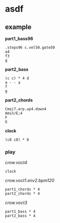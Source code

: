 # asdf

## example

**part1_bass96**
```
.steps96 c.vel50.gate50
a4
f3
g
```


**part2_bass**
```
(c c) * 4 d
a - - a
f
g
```

**part2_chords**
```
Cmaj7.arp.up4.down4
Amin/E;4
F
G
```


**clock**
```
(c8 c0) * 8
```

### play

*crow.voct4*
```
clock
```

*crow.voct1.env2.bpm120*
```
part1_chords * 4
part2_chords * 4
```

*crow.voct3*
```
part1_bass * 4
part2_bass * 4
```